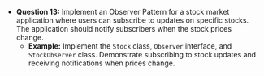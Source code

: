 - **Question 13:** Implement an Observer Pattern for a stock market application where users can subscribe to updates on specific stocks. The application should notify subscribers when the stock prices change.
  - **Example:** Implement the `Stock` class, `Observer` interface, and `StockObserver` class. Demonstrate subscribing to stock updates and receiving notifications when prices change.
